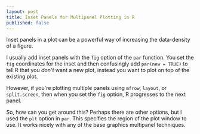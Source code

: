 ```yaml
---
layout: post
title: Inset Panels for Multipanel Plotting in R
published: false
---
```


Inset panels in a plot can be a powerful way of increasing the data-density of a figure.

I usually add inset panels with the `fig` option of the `par` function. You set the `fig` coordinates for the inset and then confusingly add `par(new = TRUE)` to tell R that you *don't* want a new plot, instead you want to plot on top of the existing plot.

However, if you're plotting multiple panels using `mfrow`, `layout`, or `split.screen`, then when you set the `fig` option, R progresses to the next panel.

So, how can you get around this? Perhaps there are other options, but I used the `plt` option in `par`. This specifies the region of the plot window to use. It works nicely with any of the base graphics multipanel techniques.


